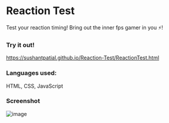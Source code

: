 # Reaction Test

Test your reaction timing! Bring out the inner fps gamer in you ⚡!

### Try it out!
https://sushantpatial.github.io/Reaction-Test/ReactionTest.html

### Languages used:
HTML, CSS, JavaScript

### Screenshot
![image](https://user-images.githubusercontent.com/84243683/129453503-ea99c667-42c9-4491-9ed4-8124aadf3299.png)
